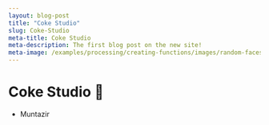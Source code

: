 ```yaml
---
layout: blog-post
title: "Coke Studio"
slug: Coke-Studio
meta-title: Coke Studio
meta-description: The first blog post on the new site!
meta-image: /examples/processing/creating-functions/images/random-faces-2.png
---
```


# Coke Studio :musical_score:

- Muntazir